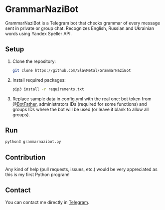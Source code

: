 # GrammarNaziBot
GrammarNaziBot is a Telegram bot that checks grammar of every message sent in private or group chat. Recognizes English, Russian and Ukrainian words using Yandex Speller API.
## Setup
1. Clone the repository:
    ```Bash
    git clone https://github.com/SlavMetal/GrammarNaziBot
    ```
1. Install required packages:
    ```Bash
    pip3 install -r requirements.txt
    ```
1. Replace sample data in config.yml with the real one: bot token from [@BotFather](https://t.me/BotFather), administrators IDs (required for some functions) and groups IDs where the bot will be used (or leave it blank to allow all groups). 
## Run
```Bash
python3 grammarnazibot.py
```
## Contribution
Any kind of help (pull requests, issues, etc.) would be very appreciated as this is my first Python program!
## Contact
You can contact me directly in [Telegram](https://t.me/SlavMetal).
